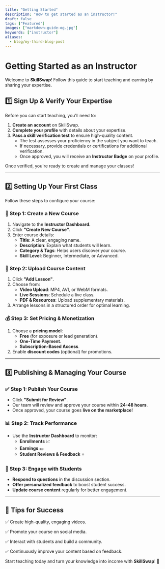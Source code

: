 ```yaml
---
title: "Getting Started"
description: "How to get started as an instructor!"
draft: false
tags: ["Featured"]
images: ["markdown-guide-og.jpg"]
keywords: ["instructor"]
aliases:
  - blog/my-third-blog-post
---
```


# Getting Started as an Instructor

Welcome to **SkillSwap**! Follow this guide to start teaching and earning by sharing your expertise.

## 1️⃣ Sign Up & Verify Your Expertise
Before you can start teaching, you'll need to:

1. **Create an account** on SkillSwap.
2. **Complete your profile** with details about your expertise.
3. **Pass a skill verification test** to ensure high-quality content.
   - The test assesses your proficiency in the subject you want to teach.
   - If necessary, provide credentials or certifications for additional verification.
   - Once approved, you will receive an **Instructor Badge** on your profile.

Once verified, you're ready to create and manage your classes!

---

## 2️⃣ Setting Up Your First Class
Follow these steps to configure your course:

### 📌 Step 1: Create a New Course
1. Navigate to the **Instructor Dashboard**.
2. Click **"Create New Course"**.
3. Enter course details:
   - **Title**: A clear, engaging name.
   - **Description**: Explain what students will learn.
   - **Category & Tags**: Helps users discover your course.
   - **Skill Level**: Beginner, Intermediate, or Advanced.

### 🎥 Step 2: Upload Course Content
1. Click **"Add Lesson"**.
2. Choose from:
   - **Video Upload**: MP4, AVI, or WebM formats.
   - **Live Sessions**: Schedule a live class.
   - **PDF & Resources**: Upload supplementary materials.
3. Arrange lessons in a structured order for optimal learning.

### 💰 Step 3: Set Pricing & Monetization
1. Choose a **pricing model**:
   - **Free** (for exposure or lead generation).
   - **One-Time Payment**.
   - **Subscription-Based Access**.
2. Enable **discount codes** (optional) for promotions.

---

## 3️⃣ Publishing & Managing Your Course
### ✅ Step 1: Publish Your Course
- Click **"Submit for Review"**.
- Our team will review and approve your course within **24-48 hours**.
- Once approved, your course goes **live on the marketplace**!

### 📊 Step 2: Track Performance
- Use the **Instructor Dashboard** to monitor:
  - **Enrollments** 📈
  - **Earnings** 💵
  - **Student Reviews & Feedback** ⭐

### 🔄 Step 3: Engage with Students
- **Respond to questions** in the discussion section.
- **Offer personalized feedback** to boost student success.
- **Update course content** regularly for better engagement.

---

## 🎯 Tips for Success

✅ Create high-quality, engaging videos.

✅ Promote your course on social media.

✅ Interact with students and build a community.

✅ Continuously improve your content based on feedback.

Start teaching today and turn your knowledge into income with **SkillSwap**! 🚀
